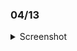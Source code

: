 ### 04/13


<details>
	<summary>Screenshot</summary>
	<img src="https://media.discordapp.net/attachments/810551417043419170/1093936461738422272/Screenshot_20230407-183240.png?width=642&height=1390" />
</details>

